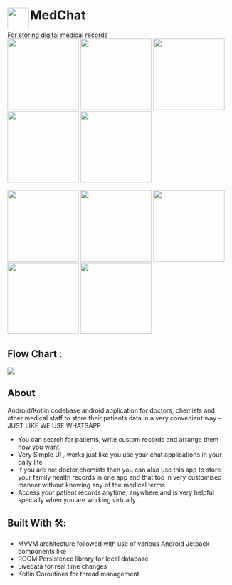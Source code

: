 # MedChat <a href="url"><img src="https://user-images.githubusercontent.com/53184162/110616811-fc327f00-81ba-11eb-9e7f-4351eafba08d.png" align="left" height="48" width="48" ></a>
For storing digital medical records
<br>
<a href="url"><img src="https://user-images.githubusercontent.com/53184162/114327387-7bb6c380-9b56-11eb-8c7d-8cb34a9c8c1c.jpeg" height = "auto" width ="160" ></a>
<a href="url"><img src="https://user-images.githubusercontent.com/53184162/114407581-26b29600-9bc6-11eb-9aec-9969338a40d2.jpeg" height = "auto" width ="160" ></a>
<a href="url"><img src="https://user-images.githubusercontent.com/53184162/114407590-29ad8680-9bc6-11eb-9dc1-251f87bc662c.jpeg" height = "auto" width ="160" ></a>
<a href="url"><img src="https://user-images.githubusercontent.com/53184162/114327554-29c26d80-9b57-11eb-9405-cb4acb3351d0.jpeg" height = "auto" width ="160" ></a>
<a href="url"><img src="https://user-images.githubusercontent.com/53184162/114327558-2cbd5e00-9b57-11eb-9c99-a4aaf9014806.jpeg" height = "auto" width ="160" ></a>

<a href="url"><img src="https://user-images.githubusercontent.com/53184162/114327703-ca189200-9b57-11eb-8b33-13f2234a5280.jpeg" height = "auto" width ="160" ></a>
<a href="url"><img src="https://user-images.githubusercontent.com/53184162/114327708-cd138280-9b57-11eb-9129-6c69271923ab.jpeg" height = "auto" width ="160" ></a>
<a href="url"><img src="https://user-images.githubusercontent.com/53184162/114327709-cf75dc80-9b57-11eb-8415-6a4110f1dcce.jpeg" height = "auto" width ="160" ></a>
<a href="url"><img src="https://user-images.githubusercontent.com/53184162/114327714-d270cd00-9b57-11eb-97db-f4874d2b2c56.jpeg" height = "auto" width ="160" ></a>
<a href="url"><img src="https://user-images.githubusercontent.com/53184162/114327719-d56bbd80-9b57-11eb-937b-206117c8eee4.jpeg" height = "auto" width ="160" ></a>

## Flow Chart : 
<a href="url"><img src="https://user-images.githubusercontent.com/53184162/134051632-2b3843cc-fbfe-4570-a7f6-1a2e8ac49130.png"></a>

## About

Android/Kotlin codebase android application for doctors, chemists and other medical staff to store their patients data in a very convenient way - JUST LIKE WE USE WHATSAPP
- You can search for patients, write custom records and arrange them how you want.
- Very Simple UI , works just like you use your chat applications in your daily life
- If you are not doctor,chemists then you can also use this app to store your family health records in one app and that too in very customised manner without knowing any of the medical terms
- Access your patient records anytime, anywhere and is very helpful specially when you are working virtually

## Built With 🛠: 

- MVVM architecture followed with use of various Android Jetpack components like 
- ROOM Persistence library for local database
- Livedata for real time changes
- Kotlin Coroutines for thread management
